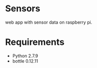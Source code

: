 # Sensors
web app with sensor data on raspberry pi.

# Requirements
* Python 2.7.9
* bottle 0.12.11
